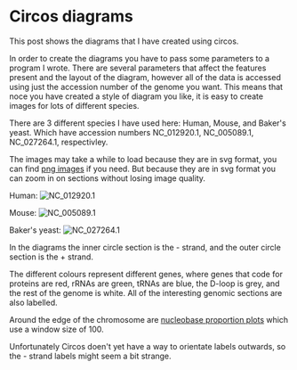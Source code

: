 # Circos diagrams
This post shows the diagrams that I have created using circos.

In order to create the diagrams you have to pass some parameters to a program I wrote. There are several parameters that affect the features present and the layout of the diagram, however all of the data is accessed using just the accession number of the genome you want. This means that noce you have created a style of diagram you like, it is easy to create images for lots of different species.

There are 3 different species I have used here: Human, Mouse, and Baker's yeast. Which have accession numbers NC_012920.1, NC_005089.1, NC_027264.1, respectivley.

The images may take a while to load because they are in svg format, you can find [png images](../images/circos) if you need. But because they are in svg format you can zoom in on sections without losing image quality.

Human:
<img src="../images/circos/NC_012920.1.svg" alt="NC_012920.1">

Mouse:
<img src="../images/circos/NC_005089.1.svg" alt="NC_005089.1">

Baker's yeast:
<img src="../images/circos/NC_027264.1.svg" alt="NC_027264.1">

In the diagrams the inner circle section is the - strand, and the outer circle section is the + strand.

The different colours represent different genes, where genes that code for proteins are red, rRNAs are green, tRNAs are blue, the D-loop is grey, and the rest of the genome is white. All of the interesting genomic sections are also labelled.

Around the edge of the chromosome are [nucleobase proportion plots](mitochondrial_genome_plots.md) which use a window size of 100.

Unfortunately Circos doen't yet have a way to orientate labels outwards, so the - strand labels might seem a bit strange.
